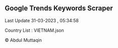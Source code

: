 

## Google Trends Keywords Scraper 
 
Last Update 31-03-2023 , 05:34:58

Country List :
VIETNAM.json



© Abdul Muttaqin 

